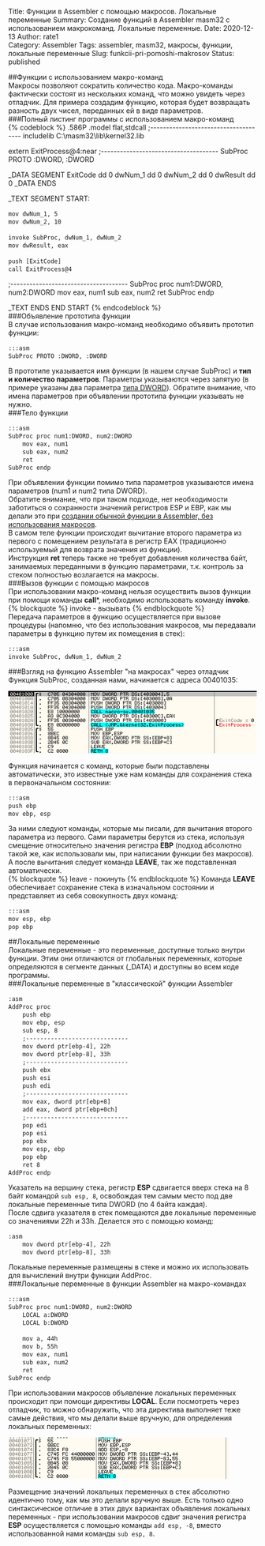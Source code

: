 Title: Функции в Assembler с помощью макросов. Локальные переменные
Summary: Создание функций в Assembler masm32 с использованием макрокоманд. Локальные переменные.
Date: 2020-12-13
Author: rate1  
Category: Assembler
Tags: assembler, masm32, макросы, функции, локальные переменные
Slug: funkcii-pri-pomoshi-makrosov
Status: published

##Функции с использованием макро-команд    
Макросы позволяют сократить количество кода. Макро-команды фактически состоят из нескольких команд, что можно увидеть через отладчик. Для примера создадим функцию, которая будет возвращать разность двух чисел, переданных ей в виде параметров.  
###Полный листинг программы с использованием макро-команд  
{% codeblock %}
.586P
.model flat,stdcall
;-------------------------------------
includelib C:\masm32\lib\kernel32.lib

extern ExitProcess@4:near
;-------------------------------------
SubProc PROTO :DWORD, :DWORD

_DATA SEGMENT
	ExitCode dd 0
	dwNum_1  dd 0
	dwNum_2  dd 0
	dwResult dd 0
_DATA ENDS

_TEXT SEGMENT
START:

	mov dwNum_1, 5
	mov dwNum_2, 10

	invoke SubProc, dwNum_1, dwNum_2
	mov dwResult, eax

	push [ExitCode]
	call ExitProcess@4
;-------------------------------------
SubProc proc num1:DWORD, num2:DWORD
	mov eax, num1
	sub eax, num2
	ret
SubProc endp

_TEXT ENDS
END START
{% endcodeblock %}  
###Объявление прототипа функции  
В случае использования макро-команд необходимо объявить прототип функции:  
```
:::asm
SubProc PROTO :DWORD, :DWORD
```  
В прототипе указывается имя функции (в нашем случае SubProc) и **тип и количество параметров**. Параметры указываются через запятую (в примере указаны два параметра [типа DWORD]({filename}dvoichnie-chisla.md)). Обратите внимание, что имена параметров при объявлении прототипа функции указывать не нужно.  
###Тело функции  
```
:::asm
SubProc proc num1:DWORD, num2:DWORD
	mov eax, num1
	sub eax, num2
	ret
SubProc endp
```  
При объявлении функции помимо типа параметров указываются имена параметров (num1 и num2 типа DWORD).  
Обратите внимание, что при таком подходе, нет необходимости заботиться о сохранности значений регистров ESP и EBP, как мы делали это при [создании обычной функции в Assembler, без использования макросов]({filename}functions-in-assembler.md).  
В самом теле функции происходит вычитание второго параметра из первого с помещением результата в регистр EAX (традиционно используемый для возврата значения из функции).  
Инструкция **ret** теперь также не требует добавления количества байт, занимаемых переданными в функцию параметрами, т.к. контроль за стеком полностью возлагается на макросы.  
###Вызов функции с помощью макросов  
При использовании макро-команд нельзя осуществить вызов функции при помощи команды **call***, необходимо использовать команду **invoke**.  
{% blockquote %}
invoke - вызывать
{% endblockquote %}  
Передача параметров в функцию осуществляется при вызове процедуры (напомню, что без использования макросов, мы передавали параметры в функцию путем их помещения в стек):  
```
:::asm
invoke SubProc, dwNum_1, dwNum_2
```  
###Взгляд на функцию Assembler "на макросах" через отладчик  
Функция SubProc, созданная нами, начинается с адреса 00401035:  

![Функция с использованием макро-команд в отладчике](/images/macro-function.jpg "Функция на Assembler с использованием макросов")  

Функция начинается с команд, которые были подставлены автоматически, это известные уже нам команды для сохранения стека в первоначальном состоянии:  
```
:::asm
push ebp
mov ebp, esp
```  
За ними следуют команды, которые мы писали, для вычитания второго параметра из первого. Сами параметры берутся из стека, используя смещение относительно значения регистра **EBP** (подход абсолютно такой же, как использовали мы, при написании функции без макросов).  
А после вычитания следует команда **LEAVE**, так же подставленная автоматически.  
{% blockquote %}
leave - покинуть
{% endblockquote %}
Команда **LEAVE** обеспечивает сохранение стека в изначальном состоянии и представляет из себя совокупность двух команд:
```
:::asm
mov esp, ebp
pop ebp
```  
##Локальные переменные  
Локальные переменные - это переменные, доступные только внутри функции. Этим они отличаются от глобальных переменных, которые определяются в сегменте данных (_DATA) и доступны во всем коде программы.  
###Локальные переменные в "классической" функции Assembler  
```
:asm
AddProc proc
	push ebp
	mov ebp, esp
	sub esp, 8
	;-----------------------------
	mov dword ptr[ebp-4], 22h
	mov dword ptr[ebp-8], 33h
	;-----------------------------
	push ebx
	push esi
	push edi
	;-----------------------------
	mov eax, dword ptr[ebp+8]
	add eax, dword ptr[ebp+0ch]
	;-----------------------------
	pop edi
	pop esi
	pop ebx
	mov esp, ebp
	pop ebp
	ret 8
AddProc endp
```  
Указатель на вершину стека, регистр **ESP** сдвигается вверх стека на 8 байт командой ```sub esp, 8```, освобождая тем самым место под две локальные переменные типа DWORD (по 4 байта каждая).  
После сдвига указателя в стек помещаются две локальные переменные со значениями 22h и 33h. Делается это с помощью команд:  
```
:asm
	mov dword ptr[ebp-4], 22h
	mov dword ptr[ebp-8], 33h
```  
Локальные переменные размещены в стеке и можно их использовать для вычислений внутри функции AddProc.  
###Локальные переменные в функции Assembler на макро-командах  
```
:::asm
SubProc proc num1:DWORD, num2:DWORD
	LOCAL a:DWORD
	LOCAL b:DWORD

	mov a, 44h
	mov b, 55h
	mov eax, num1
	sub eax, num2
	ret
SubProc endp
```  
При использовании макросов объявление локальных переменных происходит при помощи директивы **LOCAL**. Если посмотреть через отладчик, то можно обнаружить, что эта директива выполняет теже самые действия, что мы делали выше вручную, для определения локальных переменных:  

![Локальные переменные, объявленные через макрос LOCAL](/images/local-variables.jpg "Локальные переменные, объявленные через макрос LOCAL, взгляд через отладчик")  

Размещение значений локальных переменных в стек абсолютно идентично тому, как мы это делали вручную выше. Есть только одно синтаксическое отличие в этих двух вариантах объявления локальных переменных - при использовании макросов сдвиг значения регистра **ESP** осуществляется с помощью команды ```add esp, -8```, вместо использованной нами команды ```sub esp, 8```.  
